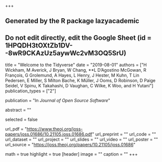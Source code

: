 +++
## Generated by the R package lazyacademic
## Do not edit directly, edit the Google Sheet (id = 1HPQDH3tOXtZb1DV--8wR9CKAzUz5aywWc2vM3OQ5SrU)

title = "Welcome to the Tidyverse"
date = "2019-08-01"
authors = ["H Wickham, M Averick, J Bryan, W Chang, **L D’Agostino McGowan, R François, G Grolemund, A Hayes, L Henry, J Hester, M Kuhn, T Lin Pedersen, E Miller, S Milton Bache, K Müller, J Ooms, D Robinson, D Paige Seidel, V Spinu, K Takahashi, D Vaughan, C Wilke, K Woo, and H Yutani"]
publication_types = ["2"]

publication = "In *Journal of Open Source Software*"

abstract = ""

selected = false

url_pdf = "https://www.theoj.org/joss-papers/joss.01686/10.21105.joss.01686.pdf"
url_preprint = ""
url_code = ""
url_dataset = ""
url_project = ""
url_slides = ""
url_video = ""
url_poster = ""
url_source = "https://joss.theoj.org/papers/10.21105/joss.01686"

math = true
highlight = true
[header]
image = ""
caption = ""
+++
